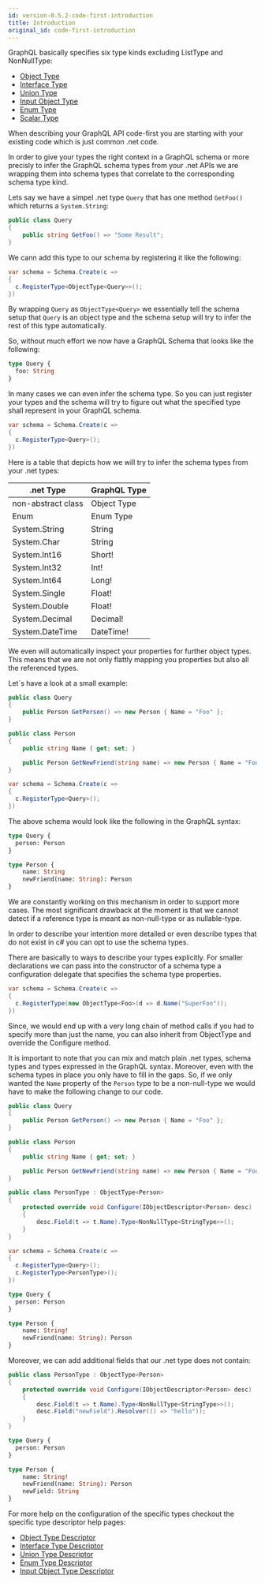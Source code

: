 ```yaml
---
id: version-0.5.2-code-first-introduction
title: Introduction
original_id: code-first-introduction
---
```


GraphQL basically specifies six type kinds excluding ListType and NonNullType:

- [Object Type](https://graphql.org/learn/schema/#object-types-and-fields)
- [Interface Type](https://graphql.org/learn/schema/#interfaces)
- [Union Type](https://graphql.org/learn/schema/#union-types)
- [Input Object Type](https://graphql.org/learn/schema/#input-types)
- [Enum Type](https://graphql.org/learn/schema/#enumeration-types)
- [Scalar Type](https://graphql.org/learn/schema/#scalar-types)

When describing your GraphQL API code-first you are starting with your existing code which is just common .net code.

In order to give your types the right context in a GraphQL schema or more precisly to infer the GraphQL schema types from your .net APIs we are wrapping them into schema types that correlate to the corresponding schema type kind.

Lets say we have a simpel .net type `Query` that has one method `GetFoo()` which returns a `System.String`:

```csharp
public class Query
{
    public string GetFoo() => "Some Result";
}
```

We cann add this type to our schema by registering it like the following:

```csharp
var schema = Schema.Create(c =>
{
  c.RegisterType<ObjectType<Query>>();
})
```

By wrapping `Query` as `ObjectType<Query>` we essentially tell the schema setup that `Query` is an object type and the schema setup will try to infer the rest of this type automatically.

So, without much effort we now have a GraphQL Schema that looks like the following:

```graphql
type Query {
  foo: String
}
```

In many cases we can even infer the schema type. So you can just register your types and the schema will try to figure out what the specified type shall represent in your GraphQL schema.

```csharp
var schema = Schema.Create(c =>
{
  c.RegisterType<Query>();
})
```

Here is a table that depicts how we will try to infer the schema types from your .net types:

| .net Type        | GraphQL Type |
| ------------- | ----------- |
| non-abstract class | Object Type |
| Enum | Enum Type |
| System.String | String |
| System.Char | String |
| System.Int16 | Short! |
| System.Int32 | Int! |
| System.Int64 | Long! |
| System.Single | Float! |
| System.Double | Float! |
| System.Decimal | Decimal! |
| System.DateTime | DateTime! |

We even will automatically inspect your properties for further object types. This means that we are not only flattly mapping you properties but also all the referenced types.

Let`s have a look at a small example:

```csharp
public class Query
{
    public Person GetPerson() => new Person { Name = "Foo" };
}

public class Person
{
    public string Name { get; set; }

    public Person GetNewFriend(string name) => new Person { Name = "Foo" };
}

var schema = Schema.Create(c =>
{
  c.RegisterType<Query>();
})
```

The above schema would look like the following in the GraphQL syntax:

```graphql
type Query {
  person: Person
}

type Person {
    name: String
    newFriend(name: String): Person
}
```

We are constantly working on this mechanism in order to support more cases. The most significant drawback at the moment is that we cannot detect if a reference type is meant as non-null-type or as nullable-type.

In order to describe your intention more detailed or even describe types that do not exist in c# you can opt to use the schema types.

There are basically to ways to describe your types explicitly. For smaller declarations we can pass into the constructor of a schema type a configuration delegate that specifies the schema type properties.

```csharp
var schema = Schema.Create(c =>
{
  c.RegisterType(new ObjectType<Foo>(d => d.Name("SuperFoo"));
})
```

Since, we would end up with a very long chain of method calls if you had to specify more than just the name, you can also inherit from ObjectType<T> and override the Configure method.

It is important to note that you can mix and match plain .net types, schema types and types expressed in the GraphQL syntax. Moreover, even with the schema types in place you only have to fill in the gaps. So, if we only wanted the `Name` property of the `Person` type to be a non-null-type we would have to make the following change to our code.

```csharp
public class Query
{
    public Person GetPerson() => new Person { Name = "Foo" };
}

public class Person
{
    public string Name { get; set; }

    public Person GetNewFriend(string name) => new Person { Name = "Foo" };
}

public class PersonType : ObjectType<Person>
{
    protected override void Configure(IObjectDescriptor<Person> desc)
    {
        desc.Field(t => t.Name).Type<NonNullType<StringType>>();
    }
}

var schema = Schema.Create(c =>
{
  c.RegisterType<Query>();
  c.RegisterType<PersonType>();
})
```

```graphql
type Query {
  person: Person
}

type Person {
    name: String!
    newFriend(name: String): Person
}
```

Moreover, we can add additional fields that our .net type does not contain:

```csharp
public class PersonType : ObjectType<Person>
{
    protected override void Configure(IObjectDescriptor<Person> desc)
    {
        desc.Field(t => t.Name).Type<NonNullType<StringType>>();
        desc.Field("newField").Resolver(() => "hello"));
    }
}
```

```graphql
type Query {
  person: Person
}

type Person {
    name: String!
    newFriend(name: String): Person
    newField: String
}
```

For more help on the configuration of the specific types checkout the specific type descriptor help pages:

- [Object Type Descriptor](code-first-object-type.md)
- [Interface Type Descriptor](code-first-interface-type.md)
- [Union Type Descriptor](code-first-union-type.md)
- [Enum Type Descriptor](code-first-enum-type.md)
- [Input Object Type Descriptor](code-first-input-object-type.md)
